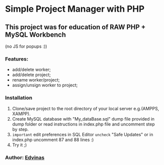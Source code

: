 # Simple Project Manager with PHP

## This project was for education of RAW PHP + MySQL Workbench
(no JS for popups :))

### Features:
  - add/delete worker;
  - add/delete project;
  - rename worker/project;
  - assign/unsign worker to project;

### Installation

1) Clone/save project to the root directory of your local server e.g.(AMPPS, XAMPP).
2) Create MySQL database with "My_dataBase.sql" dump file provided in dump folder or
read instructions in index.php file and uncomment step by step.
3) `important` edit preferences in SQL Editor `uncheck` "Safe Updates" or 
in index.php uncomment 87 and 88 lines :)
4) Try it ;)

### Author: [Edvinas](https://github.com/Edvinas-S)

